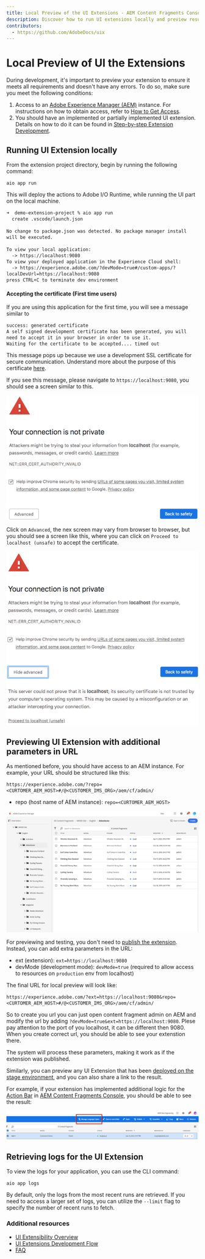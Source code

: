 ```yaml
---
title: Local Preview of the UI Extensions - AEM Content Fragments Console Extensibility
description: Discover how to run UI extensions locally and preview result during development.
contributors:
  - https://github.com/AdobeDocs/uix
---
```

#  Local Preview of UI the Extensions

During development, it's important to preview your extension to ensure it meets all requirements and doesn't have any errors. To do so, make sure you meet the following conditions:

1. Access to an [Adobe Experience Manager (AEM)](https://experienceleague.adobe.com/docs/experience-manager.html) instance. For instructions on how to obtain access, refer to [How to Get Access](../get-access).
2. You should have an implemented or partially implemented UI extension. Details on how to do it can be found in [Step-by-step Extension Development](../../services/aem-cf-console-admin/extension-development).

## Running UI Extension locally

From the extension project directory, begin by running the following command:

```shell
aio app run
```

This will deploy the actions to Adobe I/O Runtime, while running the UI part on the local machine.

```shell
➜  demo-extension-project % aio app run
  create .vscode/launch.json

No change to package.json was detected. No package manager install will be executed.

To view your local application:
  -> https://localhost:9080
To view your deployed application in the Experience Cloud shell:
  -> https://experience.adobe.com/?devMode=true#/custom-apps/?localDevUrl=https://localhost:9080
press CTRL+C to terminate dev environment
```

#### Accepting the certificate (First time users)

If you are using this application for the first time, you will see a message similar to

```shell
success: generated certificate
A self signed development certificate has been generated, you will need to accept it in your browser in order to use it.
Waiting for the certificate to be accepted.... timed out
```

This message pops up because we use a development SSL certificate for secure communication. Understand more about the purpose of this certificate [here](https://letsencrypt.org/docs/certificates-for-localhost/).

If you see this message, please navigate to `https://localhost:9080`, you should see a screen similar to this.

![Certification](../../services/aem-cf-console-admin/extension-development/cert-1.png)

Click on `Advanced`, the nex screen may vary from browser to browser, but you should see a screen like this, where you can click on `Proceed to localhost (unsafe)` to accept the certificate.

![Certification](../../services/aem-cf-console-admin/extension-development/cert-2.png)

## Previewing UI Extension with additional parameters in URL

As mentioned before, you should have access to an AEM instance. For example, your URL should be structured like this:

```termminal
https://experience.adobe.com/?repo=<CURTOMER_AEM_HOST>#/@<CUSTOMER_IMS_ORG>/aem/cf/admin/
```

- repo (host name of AEM instance): `repo=<CURTOMER_AEM_HOST>`

![Contents Fragment Console](../../services/aem-cf-console-admin/cfc-console-overview.png)

For previewing and testing, you don't need to [publish the extension](../publication). Instead, you can add extra parameters in the URL:

- ext (extension): `ext=https://localhost:9080`
- devMode (development mode): `devMode=true` (required to allow access to resources on `production` env from localhost)

The final URL for local preview will look like:

```terminal
https://experience.adobe.com/?ext=https://localhost:9080&repo=<CURTOMER_AEM_HOST>#/@<CUSTOMER_IMS_ORG>/aem/cf/admin/
```

So to create you url you can just open content fragment admin on AEM and modify the url by adding `?devMode=true&ext=https://localhost:9080`. Plese pay attention to the port of you localhost, it can be different then 9080. When you create correct url, you should be able to see your extenstion there.


The system will process these parameters, making it work as if the extension was published.

<InlineAlert variant="info" slots="text" />

Similarly, you can preview any UI Extension that has been [deployed on the stage environment](../../services/aem-cf-console-admin/extension-development/#run-on-stage), and you can also share a link to the result.

For example, if your extension has implemented additional logic for the [Action Bar](../../services/aem-cf-console-admin/api/#action-bar) in [AEM Content Fragments Console](../../services/aem-cf-console-admin), you should be able to see the result:

![New functionality in AEM admin panel](../development-flow/publishing-2.png)

## Retrieving logs for the UI Extension

To view the logs for your application, you can use the CLI command:

```terminal
aio app logs
```

By default, only the logs from the most recent runs are retrieved. If you need to access a larger set of logs, you can utilize the `--limit` flag to specify the number of recent runs to fetch.

### Additional resources

- [UI Extensibility Overview](../../)
- [UI Extensions Development Flow](../../guides/development-flow)
- [FAQ](../../overview/faq/)
